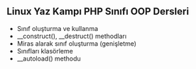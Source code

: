 ## Linux Yaz Kampı PHP Sınıfı OOP Dersleri

- Sınıf oluşturma ve kullanma
- __construct(), __destruct() methodları
- Miras alarak sınıf oluşturma (genişletme)
- Sınıfları klasörleme
- __autoload() methodu